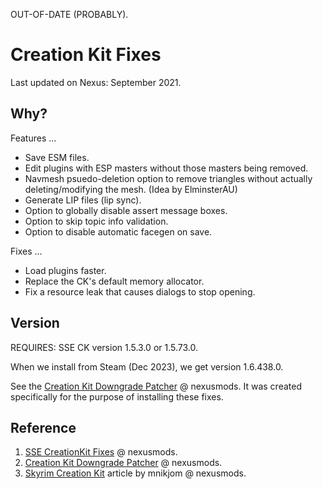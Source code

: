 OUT-OF-DATE (PROBABLY).

# Creation Kit Fixes

Last updated on Nexus: September 2021.

## Why?

Features ...

- Save ESM files.
- Edit plugins with ESP masters without those masters being removed.
- Navmesh psuedo-deletion option to remove triangles without actually deleting/modifying the mesh. (Idea by ElminsterAU)
- Generate LIP files (lip sync).
- Option to globally disable assert message boxes.
- Option to skip topic info validation.
- Option to disable automatic facegen on save.

Fixes ...

- Load plugins faster.
- Replace the CK's default memory allocator.
- Fix a resource leak that causes dialogs to stop opening.

## Version

REQUIRES: SSE CK version 1.5.3.0 or 1.5.73.0.

When we install from Steam (Dec 2023), we get version 1.6.438.0.

See the [Creation Kit Downgrade Patcher](https://www.nexusmods.com/skyrimspecialedition/mods/67096) @ nexusmods.
It was created specifically for the purpose of installing these fixes.

## Reference

1. [SSE CreationKit Fixes](https://www.nexusmods.com/skyrimspecialedition/mods/20061) @ nexusmods.
2. [Creation Kit Downgrade Patcher](https://www.nexusmods.com/skyrimspecialedition/mods/67096) @ nexusmods.
3. [Skyrim Creation Kit](https://www.nexusmods.com/skyrimspecialedition/articles/1039) article by mnikjom @ nexusmods.
